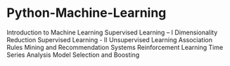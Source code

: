 # Python-Machine-Learning

Introduction to Machine Learning
Supervised Learning – I
Dimensionality Reduction
Supervised Learning - II
Unsupervised Learning
Association Rules Mining and Recommendation Systems
Reinforcement Learning
Time Series Analysis
Model Selection and Boosting
